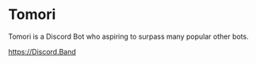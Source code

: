 # Tomori
Tomori is a Discord Bot who aspiring to surpass many popular other bots.

https://Discord.Band
